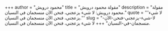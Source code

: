 +++
author = "محمود درويش"
title = "مقولة محمود درويش"
description = "مقولة محمود درويش: لا شيء يزعجني، فنحن الآن منسجمان في النسيان."
quote = '''لا شيء يزعجني، فنحن الآن منسجمان في النسيان.'''
slug = "لا-شيء-يزعجني-فنحن-الآن-منسجمان-في-النسيان"
+++
لا شيء يزعجني، فنحن الآن منسجمان في النسيان.
